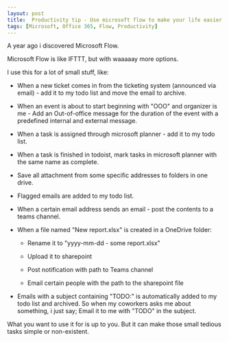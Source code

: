 ```yaml
---
layout: post
title:  Productivity tip - Use microsoft flow to make your life easier and more organized.
tags: [Microsoft, Office 365, Flow, Productivity]
---
```


A year ago i discovered Microsoft Flow.

Microsoft Flow is like IFTTT, but with waaaaay more options.

I use this for a lot of small stuff, like:

-   When a new ticket comes in from the ticketing system (announced via email) -
    add it to my todo list and move the email to archive.

-   When an event is about to start beginning with "OOO" and organizer is me -
    Add an Out-of-office message for the duration of the event with a predefined
    internal and external message.

-   When a task is assigned through microsoft planner - add it to my todo list.

-   When a task is finished in todoist, mark tasks in microsoft planner with the
    same name as complete.

-   Save all attachment from some specific addresses to folders in one drive.

-   Flagged emails are added to my todo list.

-   When a certain email address sends an email - post the contents to a teams
    channel.

-   When a file named "New report.xlsx" is created in a OneDrive folder:

    -   Rename it to "yyyy-mm-dd - some report.xlsx"

    -   Upload it to sharepoint

    -   Post notification with path to Teams channel

    -   Email certain people with the path to the sharepoint file

-   Emails with a subject containing "TODO:" is automatically added to my todo
    list and archived. So when my coworkers asks me about something, i just say;
    Email it to me with "TODO" in the subject.

What you want to use it for is up to you. But it can make those small tedious
tasks simple or non-existent.